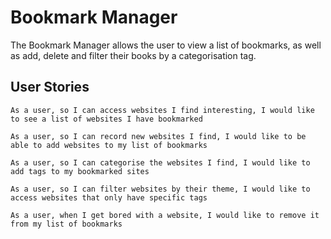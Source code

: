 # Bookmark Manager

The Bookmark Manager allows the user to view a list of bookmarks, as well as add, delete and filter their books by a categorisation tag.

## User Stories

```shell
As a user, so I can access websites I find interesting, I would like to see a list of websites I have bookmarked
```

```shell
As a user, so I can record new websites I find, I would like to be able to add websites to my list of bookmarks
```

```shell
As a user, so I can categorise the websites I find, I would like to add tags to my bookmarked sites
```

```shell
As a user, so I can filter websites by their theme, I would like to access websites that only have specific tags
```

```shell
As a user, when I get bored with a website, I would like to remove it from my list of bookmarks
```
